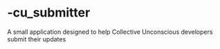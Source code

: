 # -cu_submitter
A small application designed to help Collective Unconscious developers submit their updates
